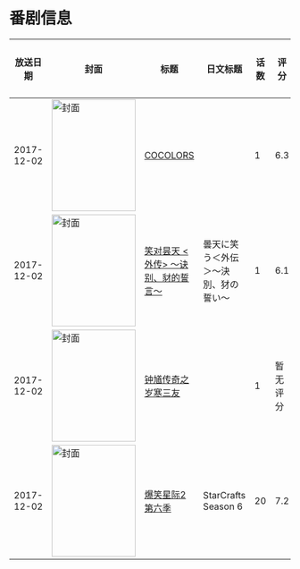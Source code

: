# 番剧信息

|放送日期|封面|标题|日文标题|话数|评分|评分人数|
|---|---|---|---|---|---|---|
|2017-12-02|<img src="//lain.bgm.tv/pic/cover/c/34/f2/194107_dxhC1.jpg" alt="封面" style="width:150px;height:200px;object-fit:cover;">|[COCOLORS](https://bangumi.tv/subject/194107)||1|6.3|18人评分|
|2017-12-02|<img src="//lain.bgm.tv/pic/cover/c/a4/5c/211142_h88Mo.jpg" alt="封面" style="width:150px;height:200px;object-fit:cover;">|[笑对昙天 <外传> ～诀别、豺的誓言～](https://bangumi.tv/subject/211142)|曇天に笑う＜外伝＞～決別、犲の誓い～|1|6.1|36人评分|
|2017-12-02|<img src="//lain.bgm.tv/pic/cover/c/4e/41/228892_ZCehY.jpg" alt="封面" style="width:150px;height:200px;object-fit:cover;">|[钟馗传奇之岁寒三友](https://bangumi.tv/subject/228892)||1|暂无评分|少于10人评分|
|2017-12-02|<img src="//lain.bgm.tv/pic/cover/c/2f/d7/230902_yDKmt.jpg" alt="封面" style="width:150px;height:200px;object-fit:cover;">|[爆笑星际2 第六季](https://bangumi.tv/subject/230902)|StarCrafts Season 6|20|7.2|12人评分|
